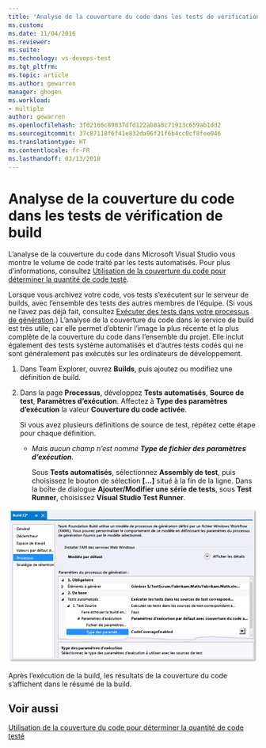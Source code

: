 ```yaml
---
title: "Analyse de la couverture du code dans les tests de vérification de build | Microsoft Docs"
ms.custom: 
ms.date: 11/04/2016
ms.reviewer: 
ms.suite: 
ms.technology: vs-devops-test
ms.tgt_pltfrm: 
ms.topic: article
ms.author: gewarren
manager: ghogen
ms.workload:
- multiple
author: gewarren
ms.openlocfilehash: 3f02166c89837dfd122ab8a8c71913c659ab1dd2
ms.sourcegitcommit: 37c87118f6f41e832da96f21f6b4cc0cf8fee046
ms.translationtype: HT
ms.contentlocale: fr-FR
ms.lasthandoff: 03/13/2018
---
```

# <a name="analyzing-code-coverage-in-build-verification-tests"></a>Analyse de la couverture du code dans les tests de vérification de build
L’analyse de la couverture du code dans Microsoft Visual Studio vous montre le volume de code traité par les tests automatisés. Pour plus d’informations, consultez [Utilisation de la couverture du code pour déterminer la quantité de code testé](../test/using-code-coverage-to-determine-how-much-code-is-being-tested.md).  
  
 Lorsque vous archivez votre code, vos tests s’exécutent sur le serveur de builds, avec l’ensemble des tests des autres membres de l’équipe. (Si vous ne l’avez pas déjà fait, consultez [Exécuter des tests dans votre processus de génération](http://msdn.microsoft.com/Library/d05743a1-c5cf-447e-bed9-bed3cb595e38).) L’analyse de la couverture du code dans le service de build est très utile, car elle permet d’obtenir l’image la plus récente et la plus complète de la couverture du code dans l’ensemble du projet. Elle inclut également des tests système automatisés et d’autres tests codés qui ne sont généralement pas exécutés sur les ordinateurs de développement.  
  
1.  Dans Team Explorer, ouvrez **Builds**, puis ajoutez ou modifiez une définition de build.  
  
2.  Dans la page **Processus**, développez **Tests automatisés**, **Source de test**, **Paramètres d’exécution**. Affectez à **Type des paramètres d’exécution** la valeur **Couverture du code activée**.  
  
     Si vous avez plusieurs définitions de source de test, répétez cette étape pour chaque définition.  
  
    -   *Mais aucun champ n’est nommé **Type de fichier des paramètres d’exécution**.*  
  
         Sous **Tests automatisés**, sélectionnez **Assembly de test**, puis choisissez le bouton de sélection **[...]** situé à la fin de la ligne. Dans la boîte de dialogue **Ajouter/Modifier une série de tests**, sous **Test Runner**, choisissez **Visual Studio Test Runner**.  
  
 ![Définition de build pour la couverture du code](../test/media/codecoverage-plaincc.png "CodeCoverage-plainCC")  
  
 Après l’exécution de la build, les résultats de la couverture du code s’affichent dans le résumé de la build.  
  
## <a name="see-also"></a>Voir aussi  
 [Utilisation de la couverture du code pour déterminer la quantité de code testé](../test/using-code-coverage-to-determine-how-much-code-is-being-tested.md)
